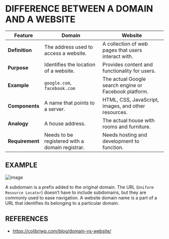 # DIFFERENCE BETWEEN A DOMAIN AND A WEBSITE


| Feature        | Domain                              | Website                               |
|---------------|------------------------------------|--------------------------------------|
| **Definition** | The address used to access a website. | A collection of web pages that users interact with. |
| **Purpose**    | Identifies the location of a website. | Provides content and functionality for users. |
| **Example**    | `google.com`, `facebook.com` | The actual Google search engine or Facebook platform. |
| **Components** | A name that points to a server. | HTML, CSS, JavaScript, images, and other resources. |
| **Analogy**    | A house address. | The actual house with rooms and furniture. |
| **Requirement** | Needs to be registered with a domain registrar. | Needs hosting and development to function. |

## EXAMPLE
![image](https://github.com/user-attachments/assets/92899a0d-ae00-426a-a4b4-d733c7646f4b)

A subdomain is a prefix added to the original domain. The URL (`Uniform Resource Locator`) doesn’t have to include subdomains, but they are commonly used to ease navigation. A website domain name is a part of a URL that identifies its belonging to a particular domain.
## REFERENCES

- https://colibriwp.com/blog/domain-vs-website/
